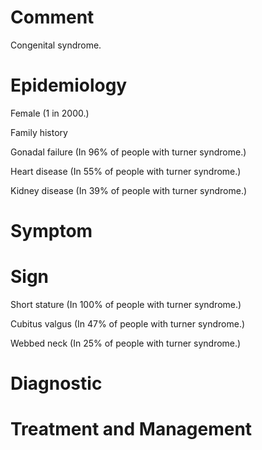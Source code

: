 # Comment

Congenital syndrome.

# Epidemiology

Female
(1 in 2000.)

Family history

Gonadal failure
(In 96% of people with turner syndrome.)

Heart disease
(In 55% of people with turner syndrome.)

Kidney disease
(In 39% of people with turner syndrome.)

# Symptom

# Sign

Short stature
(In 100% of people with turner syndrome.)

Cubitus valgus
(In 47% of people with turner syndrome.)

Webbed neck
(In 25% of people with turner syndrome.)

# Diagnostic

# Treatment and Management
